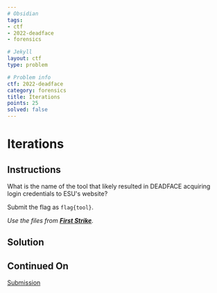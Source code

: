 ```yaml
---
# Obsidian
tags:
- ctf
- 2022-deadface
- forensics

# Jekyll
layout: ctf
type: problem

# Problem info
ctf: 2022-deadface
category: forensics
title: Iterations
points: 25
solved: false
---
```


# Iterations

## Instructions

What is the name of the tool that likely resulted in DEADFACE acquiring login credentials to ESU's website?

Submit the flag as `flag{tool}`.

_Use the files from **[First Strike](First%20Strike)**._


## Solution



## Continued On

[Submission](Submission)
